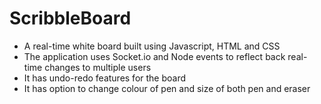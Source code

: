 # ScribbleBoard
* A real-time white board built using Javascript, HTML and CSS
* The application uses Socket.io and Node events to reflect back real-time changes to multiple users
* It has undo-redo features for the board
* It has option to change colour of pen and size of both pen and eraser